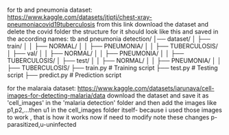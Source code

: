for tb and pneumonia dataset:  https://www.kaggle.com/datasets/jtiptj/chest-xray-pneumoniacovid19tuberculosis
from this link download the dataset and delete the covid folder 
the structure for it should look like this and saved in the according names:
tb and pneumonia detection/
│── dataset/
│   ├── train/
│   │   ├── NORMAL/
│   │   ├── PNEUMONIA/
│   │   ├── TUBERCULOSIS/
│   ├── val/
│   │   ├── NORMAL/
│   │   ├── PNEUMONIA/
│   │   ├── TUBERCULOSIS/
│   ├── test/
│   │   ├── NORMAL/
│   │   ├── PNEUMONIA/
│   │   ├── TUBERCULOSIS/
├── train.py      # Training script
├── test.py       # Testing script
├── predict.py    # Prediction script



for the malaraia dataset:    https://www.kaggle.com/datasets/iarunava/cell-images-for-detecting-malaria/data
download the dataset and save it as 'cell_images' in the 'malaria detection' folder
and then add the images like p1,p2,...then u1 in the cell_images folder itself-  because i used those images to work , that is how it works now if need to modify note these changes  p-parasitized,u-uninfected


